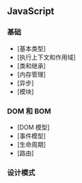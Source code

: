 ## JavaScript

### 基础

- [基本类型]
- [执行上下文和作用域]
- [类和继承]
- [内存管理]
- [异步]
- [模块]

### DOM 和 BOM

- [DOM 模型]
- [事件模型]
- [生命周期]
- [路由]

### 设计模式


